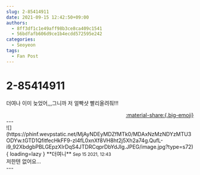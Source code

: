 ```yaml
---
slug: 2-85414911
date: 2021-09-15 12:42:50+09:00
authors:
  - 8ff3df1c1e49aff98b3ce8ca409c1541
  - 56bdfafb606d9ce1b4ecdd572595e242
categories:
  - Seoyeon
tags:
  - Fan Post
---
```


# 2-85414911

<div class="post-container" markdown="1">
<div class="content-container md-sidebar__scrollwrap" markdown="1">

더여나 이미 늦었어,,,그니까 저 얼빡샷 빨리올려줘!!!

</div>
</div>

<div style="text-align: right;" markdown="1">
<a href="https://weverse.io/fromis9/fanpost/2-85414911" style="text-align: right;">:material-share:{.big-emoji}</a>
</div>
---

<div class="comments-container md-sidebar__scrollwrap" markdown="1">
<div class="comment" markdown="1">
<div class='id-container' markdown="1">
![](https://phinf.wevpstatic.net/MjAyNDEyMDZfMTk0/MDAxNzMzNDYzMTU3ODYw.tGTD1QfitfecHkFF9-zI4fL0xnXf8VH8ht2j5Xh2a74g.QufL-i9_92XbdgbPBLGEpzXIrDqS4JTDRCqprDbYdJIg.JPEG/image.jpg?type=s72){ loading=lazy }
**<span class="artist">더여니</span>** <small>Sep 15 2021, 12:43</small><br>
</div>
<div class='comment-body' markdown="1">
저한텐 없어요...
</div>
</div>
</div>
---
